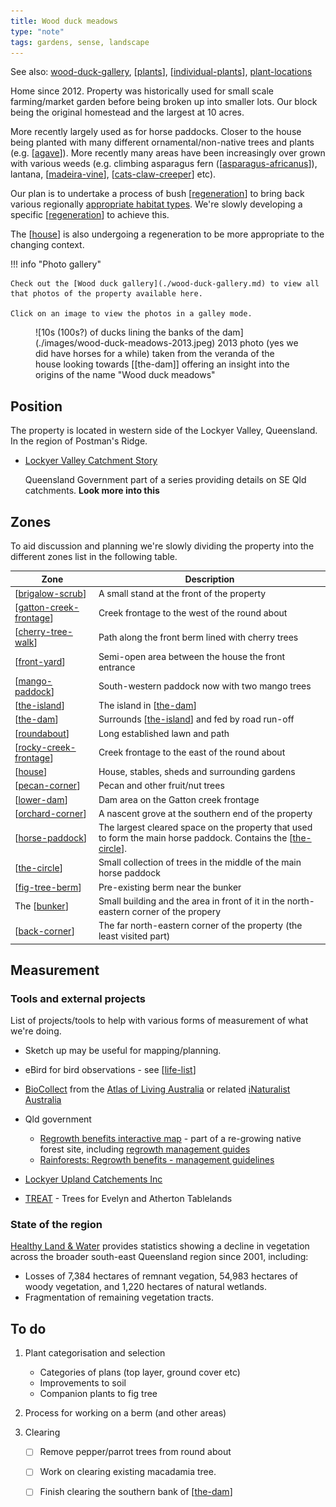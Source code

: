 ```yaml
---
title: Wood duck meadows
type: "note"
tags: gardens, sense, landscape
---
```


See also: [wood-duck-gallery](./wood-duck-gallery.md), [[plants]], [[individual-plants]], [plant-locations](./individual-plants/plant-location.html)

Home since 2012. Property was historically used for small scale farming/market garden before being broken up into smaller lots. Our block being the original homestead and the largest at 10 acres. 

More recently largely used as for horse paddocks. Closer to the house being planted with many different ornamental/non-native trees and plants (e.g. [[agave]]). More recently many areas have been increasingly over grown with various weeds (e.g. climbing asparagus fern ([[asparagus-africanus]]), lantana, [[madeira-vine]], [[cats-claw-creeper]] etc).

Our plan is to undertake a process of bush [[regeneration]] to bring back various regionally [appropriate habitat types](https://www.qld.gov.au/environment/plants-animals/habitats/habitat). We're slowly developing a specific [[regeneration]] to achieve this.

The [[house]] is also undergoing a regeneration to be more appropriate to the changing context.

!!! info "Photo gallery"

    Check out the [Wood duck gallery](./wood-duck-gallery.md) to view all that photos of the property available here.

    Click on an image to view the photos in a galley mode.

<figure markdown>
![10s (100s?) of ducks lining the banks of the dam](./images/wood-duck-meadows-2013.jpeg)
<caption>2013 photo (yes we did have horses for a while) taken from the veranda of the house looking towards [[the-dam]] offering an insight into the origins of the name "Wood duck meadows"</caption>
</figure>

## Position

The property is located in western side of the Lockyer Valley, Queensland. In the region of Postman's Ridge.

- [Lockyer Valley Catchment Story](https://qgsp.maps.arcgis.com/apps/MapJournal/index.html?appid=e64a7303aff74f2e83454e6baf35651a)

    Queensland Government part of a series providing details on SE Qld catchments. **Look more into this**

## Zones

To aid discussion and planning we're slowly dividing the property into the different zones list in the following table.

| Zone | Description |
| --- | --- |
| [[brigalow-scrub]] | A small stand at the front of the property |
| [[gatton-creek-frontage]] | Creek frontage to the west of the round about |
| [[cherry-tree-walk]] | Path along the front berm lined with cherry trees |
| [[front-yard]] | Semi-open area between the house the front entrance |
| [[mango-paddock]] | South-western paddock now with two mango trees |
| [[the-island]] | The island in [[the-dam]] |
| [[the-dam]] | Surrounds [[the-island]] and fed by road run-off |
| [[roundabout]] | Long established lawn and path |
| [[rocky-creek-frontage]] | Creek frontage to the east of the round about |
| [[house]] | House, stables, sheds and surrounding gardens |
| [[pecan-corner]] | Pecan and other fruit/nut trees |
| [[lower-dam]] | Dam area on the Gatton creek frontage |
| [[orchard-corner]] | A nascent grove at the southern end of the property | 
| [[horse-paddock]] | The largest cleared space on the property that used to form the main horse paddock. Contains the [[the-circle]]. |
| [[the-circle]] | Small collection of trees in the middle of the main horse paddock |
| [[fig-tree-berm]] | Pre-existing berm near the bunker |
| The [[bunker]] | Small building and the area in front of it in the north-eastern corner of the propery |
| [[back-corner]] | The far north-eastern corner of the property (the least visited part) |

## Measurement

### Tools and external projects

List of projects/tools to help with various forms of measurement of what we're doing.

- Sketch up may be useful for mapping/planning.
- eBird for bird observations - see [[life-list]]
- [BioCollect](https://www.ala.org.au/biocollect/) from the [Atlas of Living Australia](https://www.ala.org.au/) or related [iNaturalist Australia](https://inaturalist.ala.org.au/)
- Qld government
    - [Regrowth benefits interactive map](https://www.qld.gov.au/environment/plants-animals/habitats/regrowth/regrowth-mapping) - part of a re-growing native forest site, including [regrowth management guides](https://www.qld.gov.au/environment/plants-animals/habitats/regrowth/regrowth-guides)
    - [Rainforests: Regrowth benefits - management guidelines](https://www.qld.gov.au/__data/assets/pdf_file/0035/68588/rainforest-management-guideline.pdf)

- [Lockyer Upland Catchements Inc](https://www.lockyeruplandscatchmentsinc.org.au/)

- [TREAT](https://www.treat.net.au) - Trees for Evelyn and Atherton Tablelands

### State of the region

[Healthy Land & Water](https://www.hlw.org.au/region/about/natural-assets/nature#gsc.tab=0) provides statistics showing a decline in vegetation across the broader south-east Queensland region since 2001, including:

- Losses of 7,384 hectares of remnant vegation, 54,983 hectares of woody vegetation, and 1,220 hectares of natural wetlands.
- Fragmentation of remaining vegetation tracts.

## To do

1. Plant categorisation and selection

    - Categories of plans (top layer, ground cover etc)
    - Improvements to soil
    - Companion plants to fig tree

2. Process for working on a berm (and other areas)

3. Clearing 

    - [ ] Remove pepper/parrot trees from round about
    - [ ] Work on clearing existing macadamia tree.
    - [ ] Finish clearing the southern bank of [[the-dam]]


[//begin]: # "Autogenerated link references for markdown compatibility"
[plants]: plants/plants "Plants"
[individual-plants]: individual-plants/individual-plants "Individual plants"
[agave]: plants/agave "Agave"
[asparagus-africanus]: plants/asparagus-africanus "Asparagus africanus (Climbing asparagus fern)"
[madeira-vine]: plants/madeira-vine "Madeira vine (Anredera cordifolia)"
[cats-claw-creeper]: plants/cats-claw-creeper "Cat's claw creeper (Dolichandra unguis-cati)"
[regeneration]: regeneration "Bush regeneration (Wood duck meadows)"
[house]: house "House"
[brigalow-scrub]: brigalow-scrub "Brigalow scrub"
[gatton-creek-frontage]: gatton-creek-frontage "Gatton creek frontage"
[cherry-tree-walk]: cherry-tree-walk "Cherry Tree walk"
[front-yard]: front-yard "Front yard"
[mango-paddock]: mango-paddock "Mango paddock"
[the-island]: the-island "The Island"
[the-dam]: the-dam "The Dam"
[roundabout]: roundabout "Roundabout"
[rocky-creek-frontage]: rocky-creek-frontage "Rocky Creek Frontage"
[pecan-corner]: pecan-corner "Pecan corner"
[lower-dam]: lower-dam "The lower dam"
[orchard-corner]: orchard-corner "The Orchard (Orchard corner)"
[horse-paddock]: horse-paddock "Horse paddock"
[the-circle]: the-circle "The Circle"
[fig-tree-berm]: fig-tree-berm "Fig tree berm"
[bunker]: bunker "The Bunker"
[back-corner]: back-corner "The back corner"
[life-list]: ../birdwatching/life-list "Life list"
[//end]: # "Autogenerated link references"